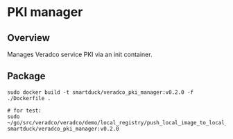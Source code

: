 # PKI manager

## Overview

Manages Veradco service PKI via an init container.

## Package

```
sudo docker build -t smartduck/veradco_pki_manager:v0.2.0 -f ./Dockerfile .

# for test:
sudo ~/go/src/veradco/veradco/demo/local_registry/push_local_image_to_local_registry.sh smartduck/veradco_pki_manager:v0.2.0
```

